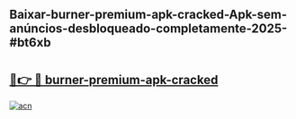 ## Baixar-burner-premium-apk-cracked-Apk-sem-anúncios-desbloqueado-completamente-2025-#bt6xb

# <h2><a href="https://ainizakaria.my?title=burner-premium-apk-cracked&ref=22M">🔗👉 🔴 burner-premium-apk-cracked</a></h2>

[![acn](https://github.com/user-attachments/assets/0f9c940e-d8b0-45ae-aac7-cd30a18b3e1c)](https://ainizakaria.my?title=burner-premium-apk-cracked&ref=22M)

